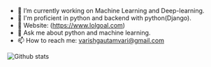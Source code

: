 

- 🔭 I’m currently working on Machine Learning and Deep-learning.
- 🤔 I'm proficient in python and backend with python(Django).
- 🎪 Website: (https://www.lolgoal.com)
- 💬 Ask me about python and machine learning.
- 📫 How to reach me: varishgautamvari@gmail.com

![Github stats](https://github-readme-stats.vercel.app/api?username=variiiest&theme=tokyonight&show_icons=true)<br>

